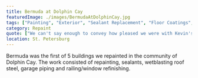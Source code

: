 ```yaml
---
title: Bermuda at Dolphin Cay
featuredImage: ./images/BermudaAtDolphinCay.jpg
tags: ["Painting", "Exterior", "Sealant Replacement", "Floor Coatings", "Multi-Unit Residential", "Railing Refinishing", "Window Frame Refinishing", "Abrasive Blasting"]
category: Repaint
quote: ["We can't say enough to convey how pleased we were with Kevin's ability, in overseeing the crew supervisor and entire project.  We were equally pleased with Jared, the crew supervisor who managed the crew daily.  Additionally, I'd like to convey our Board received many compliments from our residents regarding the selection of Glendale Painting.  The overall experience and expectations were not only met, but exceeded.", "Henri Tackett - President - Bermuda Board of Directors"]
location: St. Petersburg
---
```


Bermuda was the first of 5 buildings we repainted in the community of Dolphin Cay.  The work consisted of repainting, sealants, wetblasting roof steel, garage piping and railing/window refinishing.
